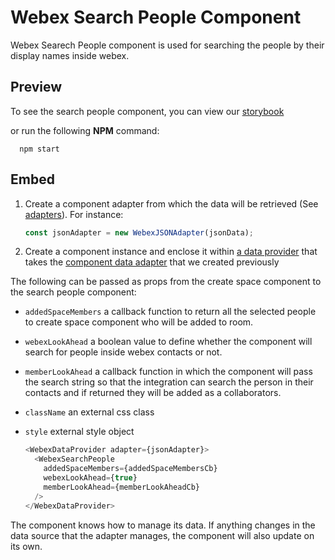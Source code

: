 # Webex Search People Component

Webex Searech People component is used for searching the people by their display names inside webex.

## Preview

To see the search people component,
you can view our [storybook](https://webex.github.io/components/storybook/?path=/story/platform-webex-search-people--search-people)

or run the following **NPM** command:

```shell
  npm start
```

## Embed

1. Create a component adapter from which the data will be retrieved (See [adapters](../../adapters)). For instance:

    ```js
    const jsonAdapter = new WebexJSONAdapter(jsonData);
    ```

2. Create a component instance and enclose it within [a data provider](../WebexDataProvider/WebexDataProvider.js)
that takes the [component data adapter](../../adapters/WebexJSONAdapter.js) that we created previously

  The following can be passed as props from the create space component to the search people component:
  - `addedSpaceMembers` a callback function to return all the selected people to create space component 
     who will be added to room.
  - `webexLookAhead` a boolean value to define whether the component will search for people inside webex contacts or not.
  - `memberLookAhead` a callback function in which the component will pass the search string so that the integration 
  can search the person in their contacts and if returned they will be added as a collaborators.
  - `className`  an external css class
  - `style` external style object

    ```js   
    <WebexDataProvider adapter={jsonAdapter}>
      <WebexSearchPeople
        addedSpaceMembers={addedSpaceMembersCb}
        webexLookAhead={true}
        memberLookAhead={memberLookAheadCb}
      />
    </WebexDataProvider>
    ```

The component knows how to manage its data. If anything changes in the data source that the adapter manages, the component will also update on its own.
